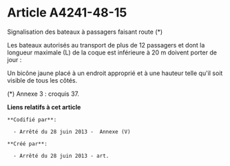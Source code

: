# Article A4241-48-15

Signalisation des bateaux à passagers faisant route (*)

Les bateaux autorisés au transport de plus de 12 passagers et dont la longueur maximale (L) de la coque est inférieure à 20 m
doivent porter de jour :

Un bicône jaune placé à un endroit approprié et à une hauteur telle qu'il soit visible de tous les côtés.

(*) Annexe 3 : croquis 37.

**Liens relatifs à cet article**

	**Codifié par**:

	  - Arrêté du 28 juin 2013 -  Annexe (V)

	**Créé par**:

	  - Arrêté du 28 juin 2013 - art.
